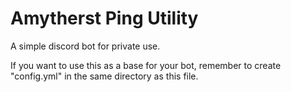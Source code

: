 # Amytherst Ping Utility
A simple discord bot for private use.

If you want to use this as a base for your bot, remember to create "config.yml" in the same directory as this file.
